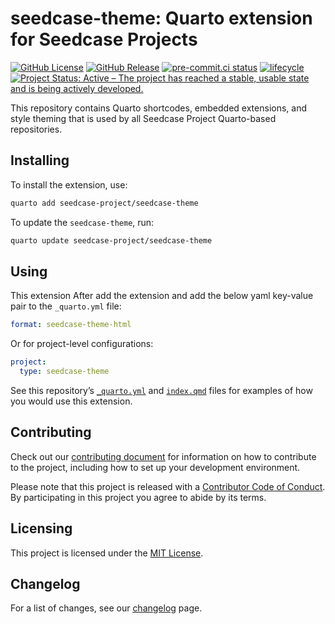 # seedcase-theme: Quarto extension for Seedcase Projects


[![GitHub
License](https://img.shields.io/github/license/seedcase-project/seedcase-theme)](https://github.com/seedcase-project/seedcase-theme/blob/main/LICENSE.md)
[![GitHub
Release](https://img.shields.io/github/v/release/seedcase-project/seedcase-theme)](https://github.com/seedcase-project/seedcase-theme/releases/latest)
[![pre-commit.ci
status](https://results.pre-commit.ci/badge/github/seedcase-project/seedcase-theme/main.svg)](https://results.pre-commit.ci/latest/github/seedcase-project/seedcase-theme/main)
[![lifecycle](https://lifecycle.r-lib.org/articles/figures/lifecycle-experimental.svg)](https://lifecycle.r-lib.org/articles/stages.html#experimental)
[![Project Status: Active – The project has reached a stable, usable
state and is being actively
developed.](https://www.repostatus.org/badges/latest/active.svg)](https://www.repostatus.org/#active)

This repository contains Quarto shortcodes, embedded extensions, and
style theming that is used by all Seedcase Project Quarto-based
repositories.

## Installing

To install the extension, use:

``` bash
quarto add seedcase-project/seedcase-theme
```

To update the `seedcase-theme`, run:

``` bash
quarto update seedcase-project/seedcase-theme
```

## Using

This extension After add the extension and add the below yaml key-value
pair to the `_quarto.yml` file:

``` yaml
format: seedcase-theme-html
```

Or for project-level configurations:

``` yaml
project:
  type: seedcase-theme
```

See this repository’s
[`_quarto.yml`](https://github.com/seedcase-project/seedcase-theme/blob/main/_quarto.yml)
and
[`index.qmd`](https://github.com/seedcase-project/seedcase-theme/blob/main/index.qmd)
files for examples of how you would use this extension.

## Contributing

Check out our [contributing document](CONTRIBUTING.md) for information
on how to contribute to the project, including how to set up your
development environment.

Please note that this project is released with a [Contributor Code of
Conduct](https://github.com/seedcase-project/.github/blob/main/CODE_OF_CONDUCT.md).
By participating in this project you agree to abide by its terms.

## Licensing

This project is licensed under the [MIT
License](https://github.com/seedcase-project/seedcase-theme/blob/main/LICENSE.md).

## Changelog

For a list of changes, see our
[changelog](https://seedcase-theme.seedcase-project.org/docs/releases/)
page.
